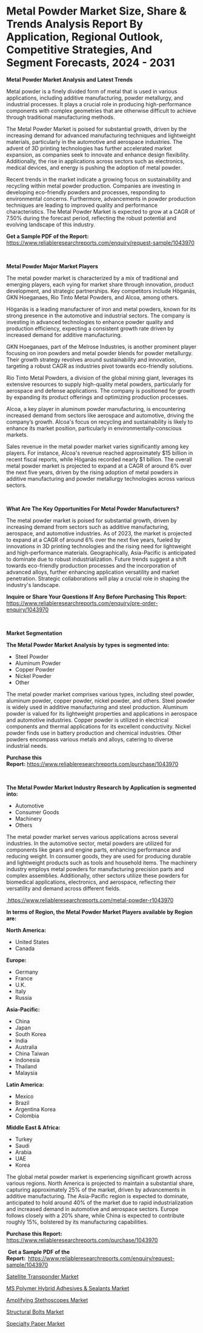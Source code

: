 <p><h1>Metal Powder Market Size, Share & Trends Analysis Report By Application, Regional Outlook, Competitive Strategies, And Segment Forecasts, 2024 - 2031</h1></p><p><strong>Metal Powder Market Analysis and Latest Trends</strong></p>
<p><p>Metal powder is a finely divided form of metal that is used in various applications, including additive manufacturing, powder metallurgy, and industrial processes. It plays a crucial role in producing high-performance components with complex geometries that are otherwise difficult to achieve through traditional manufacturing methods.</p><p>The Metal Powder Market is poised for substantial growth, driven by the increasing demand for advanced manufacturing techniques and lightweight materials, particularly in the automotive and aerospace industries. The advent of 3D printing technologies has further accelerated market expansion, as companies seek to innovate and enhance design flexibility. Additionally, the rise in applications across sectors such as electronics, medical devices, and energy is pushing the adoption of metal powder.</p><p>Recent trends in the market indicate a growing focus on sustainability and recycling within metal powder production. Companies are investing in developing eco-friendly powders and processes, responding to environmental concerns. Furthermore, advancements in powder production techniques are leading to improved quality and performance characteristics. The Metal Powder Market is expected to grow at a CAGR of 7.50% during the forecast period, reflecting the robust potential and evolving landscape of this industry.</p></p>
<p><strong>Get a Sample PDF of the Report:&nbsp;</strong> <a href="https://www.reliableresearchreports.com/enquiry/request-sample/1043970?utm_campaign=34&utm_medium=2&utm_source=Github&utm_content=ia&utm_term=06112024&utm_id=metal-powder">https://www.reliableresearchreports.com/enquiry/request-sample/1043970</a></p>
<p>&nbsp;</p>
<p><strong>Metal Powder Major Market Players</strong></p>
<p><p>The metal powder market is characterized by a mix of traditional and emerging players, each vying for market share through innovation, product development, and strategic partnerships. Key competitors include Höganäs, GKN Hoeganaes, Rio Tinto Metal Powders, and Alcoa, among others.</p><p>Höganäs is a leading manufacturer of iron and metal powders, known for its strong presence in the automotive and industrial sectors. The company is investing in advanced technologies to enhance powder quality and production efficiency, expecting a consistent growth rate driven by increased demand for additive manufacturing.</p><p>GKN Hoeganaes, part of the Melrose Industries, is another prominent player focusing on iron powders and metal powder blends for powder metallurgy. Their growth strategy revolves around sustainability and innovation, targeting a robust CAGR as industries pivot towards eco-friendly solutions.</p><p>Rio Tinto Metal Powders, a division of the global mining giant, leverages its extensive resources to supply high-quality metal powders, particularly for aerospace and defense applications. The company is positioned for growth by expanding its product offerings and optimizing production processes.</p><p>Alcoa, a key player in aluminum powder manufacturing, is encountering increased demand from sectors like aerospace and automotive, driving the company’s growth. Alcoa's focus on recycling and sustainability is likely to enhance its market position, particularly in environmentally-conscious markets.</p><p>Sales revenue in the metal powder market varies significantly among key players. For instance, Alcoa's revenue reached approximately $15 billion in recent fiscal reports, while Höganäs recorded nearly $1 billion. The overall metal powder market is projected to expand at a CAGR of around 6% over the next five years, driven by the rising adoption of metal powders in additive manufacturing and powder metallurgy technologies across various sectors.</p></p>
<p>&nbsp;</p>
<p><strong>What Are The Key Opportunities For Metal Powder Manufacturers?</strong></p>
<p><p>The metal powder market is poised for substantial growth, driven by increasing demand from sectors such as additive manufacturing, aerospace, and automotive industries. As of 2023, the market is projected to expand at a CAGR of around 6% over the next five years, fueled by innovations in 3D printing technologies and the rising need for lightweight and high-performance materials. Geographically, Asia-Pacific is anticipated to dominate due to robust industrialization. Future trends suggest a shift towards eco-friendly production processes and the incorporation of advanced alloys, further enhancing application versatility and market penetration. Strategic collaborations will play a crucial role in shaping the industry's landscape.</p></p>
<p><strong>Inquire or Share Your Questions If Any Before Purchasing This Report:</strong> <a href="https://www.reliableresearchreports.com/enquiry/pre-order-enquiry/1043970?utm_campaign=34&utm_medium=2&utm_source=Github&utm_content=ia&utm_term=06112024&utm_id=metal-powder">https://www.reliableresearchreports.com/enquiry/pre-order-enquiry/1043970</a></p>
<p>&nbsp;</p>
<p><strong>Market Segmentation</strong></p>
<p><strong>The Metal Powder Market Analysis by types is segmented into:</strong></p>
<p><ul><li>Steel Powder</li><li>Aluminum Powder</li><li>Copper Powder</li><li>Nickel Powder</li><li>Other</li></ul></p>
<p><p>The metal powder market comprises various types, including steel powder, aluminum powder, copper powder, nickel powder, and others. Steel powder is widely used in additive manufacturing and steel production. Aluminum powder is valued for its lightweight properties and applications in aerospace and automotive industries. Copper powder is utilized in electrical components and thermal applications for its excellent conductivity. Nickel powder finds use in battery production and chemical industries. Other powders encompass various metals and alloys, catering to diverse industrial needs.</p></p>
<p><strong>Purchase this Report:&nbsp;</strong><a href="https://www.reliableresearchreports.com/purchase/1043970?utm_campaign=34&utm_medium=2&utm_source=Github&utm_content=ia&utm_term=06112024&utm_id=metal-powder">https://www.reliableresearchreports.com/purchase/1043970</a></p>
<p>&nbsp;</p>
<p><strong>The Metal Powder Market Industry Research by Application is segmented into:</strong></p>
<p><ul><li>Automotive</li><li>Consumer Goods</li><li>Machinery</li><li>Others</li></ul></p>
<p><p>The metal powder market serves various applications across several industries. In the automotive sector, metal powders are utilized for components like gears and engine parts, enhancing performance and reducing weight. In consumer goods, they are used for producing durable and lightweight products such as tools and household items. The machinery industry employs metal powders for manufacturing precision parts and complex assemblies. Additionally, other sectors utilize these powders for biomedical applications, electronics, and aerospace, reflecting their versatility and demand across different fields.</p></p>
<p><a href="https://www.reliableresearchreports.com/metal-powder-r1043970?utm_campaign=34&utm_medium=2&utm_source=Github&utm_content=ia&utm_term=06112024&utm_id=metal-powder">&nbsp;https://www.reliableresearchreports.com/metal-powder-r1043970</a></p>
<p><strong>In terms of Region, the Metal Powder Market Players available by Region are:</strong></p>
<p>
    <p> <strong> North America: </strong>
        <ul>
            <li>United States</li>
            <li>Canada</li>
        </ul>
        </p> 
    <p> <strong> Europe: </strong>
        <ul>
            <li>Germany</li>
            <li>France</li>
            <li>U.K.</li>
            <li>Italy</li>
            <li>Russia</li>
        </ul>
        </p> 
    <p> <strong> Asia-Pacific: </strong>
        <ul>
            <li>China</li>
            <li>Japan</li>
            <li>South Korea</li>
            <li>India</li>
            <li>Australia</li>
            <li>China Taiwan</li>
            <li>Indonesia</li>
            <li>Thailand</li>
            <li>Malaysia</li>
        </ul>
        </p> 
    <p> <strong> Latin America: </strong>
        <ul>
            <li>Mexico</li>
            <li>Brazil</li>
            <li>Argentina Korea</li>
            <li>Colombia</li>
        </ul>
        </p> 
    <p> <strong> Middle East & Africa: </strong>
        <ul>
            <li>Turkey</li>
            <li>Saudi</li>
            <li>Arabia</li>
            <li>UAE</li>
            <li>Korea</li>
        </ul>
    </p>
    </p>
<p><p>The global metal powder market is experiencing significant growth across various regions. North America is projected to maintain a substantial share, capturing approximately 25% of the market, driven by advancements in additive manufacturing. The Asia-Pacific region is expected to dominate, anticipated to hold around 40% of the market due to rapid industrialization and increased demand in automotive and aerospace sectors. Europe follows closely with a 20% share, while China is expected to contribute roughly 15%, bolstered by its manufacturing capabilities.</p></p>
<p><strong>Purchase this Report: </strong><a href="https://www.reliableresearchreports.com/purchase/1043970?utm_campaign=34&utm_medium=2&utm_source=Github&utm_content=ia&utm_term=06112024&utm_id=metal-powder">https://www.reliableresearchreports.com/purchase/1043970</a></p>
<p>&nbsp;<strong>Get a Sample PDF of the Report:&nbsp;&nbsp;</strong><a href="https://www.reliableresearchreports.com/enquiry/request-sample/1043970?utm_campaign=34&utm_medium=2&utm_source=Github&utm_content=ia&utm_term=06112024&utm_id=metal-powder">https://www.reliableresearchreports.com/enquiry/request-sample/1043970</a></p>
<p><strong></strong></p>
<p><p><a href="https://www.linkedin.com/pulse/satellite-transponder-industry-insights-report-analyzing-jtkoe?utm_campaign=34&utm_medium=2&utm_source=Github&utm_content=ia&utm_term=06112024&utm_id=metal-powder">Satellite Transponder Market</a></p><p><a href="https://www.linkedin.com/pulse/ms-polymer-hybrid-adhesives-sealants-market-trends-insights-iriie?utm_campaign=34&utm_medium=2&utm_source=Github&utm_content=ia&utm_term=06112024&utm_id=metal-powder">MS Polymer Hybrid Adhesives & Sealants Market</a></p><p><a href="https://issuu.com/reportprime-2/docs/amplifying-stethoscopes-market-size_039a6456f09fbe?utm_campaign=34&utm_medium=2&utm_source=Github&utm_content=ia&utm_term=06112024&utm_id=metal-powder">Amplifying Stethoscopes Market</a></p><p><a href="https://github.com/brindal51/Market-Research-Report-List-1/blob/main/structural-bolts-market.md?utm_campaign=34&utm_medium=2&utm_source=Github&utm_content=ia&utm_term=06112024&utm_id=metal-powder">Structural Bolts Market</a></p><p><a href="https://github.com/fadrijbtavist/Market-Research-Report-List-1/blob/main/specialty-paper-market.md?utm_campaign=34&utm_medium=2&utm_source=Github&utm_content=ia&utm_term=06112024&utm_id=metal-powder">Specialty Paper Market</a></p></p>